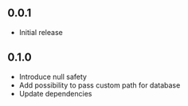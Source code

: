 ## 0.0.1

* Initial release

## 0.1.0

* Introduce null safety
* Add possibility to pass custom path for database
* Update dependencies